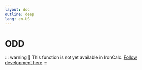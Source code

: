 ```yaml
---
layout: doc
outline: deep
lang: en-US
---
```


# ODD

::: warning
🚧 This function is not yet available in IronCalc.
[Follow development here](https://github.com/ironcalc/IronCalc/labels/Functions)
:::
